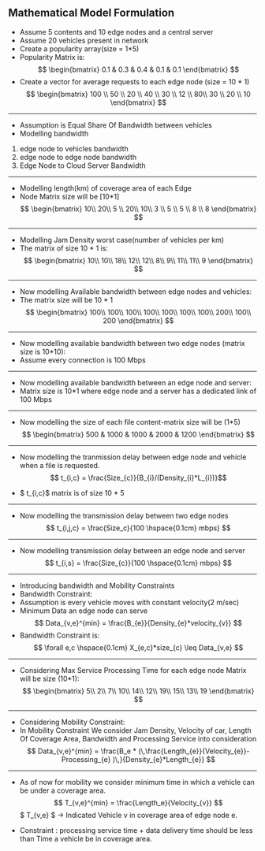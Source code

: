 ## Mathematical Model Formulation
* Assume 5 contents and 10 edge nodes and a central server
* Assume 20 vehicles present in network
* Create a popularity array(size = 1*5)
* Popularity Matrix is:
$$
\begin{bmatrix}
0.1 & 0.3 & 0.4 & 0.1 & 0.1
\end{bmatrix}
$$
* Create a vector for average requests to each edge node (size = 10 * 1)
$$ 
\begin{bmatrix}
100 \\
50 \\
20 \\
40 \\
30 \\
12 \\
80\\
30 \\
20 \\
10
\end{bmatrix}
$$


------------------------------------------------
* Assumption is Equal Share Of Bandwidth between vehicles
* Modelling bandwidth 
1. edge node to vehicles bandwidth
2. edge node to edge node bandwidth
3. Edge Node to Cloud Server Bandwidth

----------------------------------------------
* Modelling length(km) of coverage area of each Edge 
* Node Matrix size will be [10*1]
$$
\begin{bmatrix}
10\\
20\\
5 \\
20\\
10\\
3 \\
5 \\
5 \\
8 \\
8
\end{bmatrix}
$$
---------------------------------------------
* Modelling Jam Density worst case(number of vehicles per km)
* The matrix of size 10 \* 1 is:
$$
\begin{bmatrix}
10\\
10\\
18\\
12\\
12\\
8\\
9\\
11\\
11\\
9
\end{bmatrix}
$$
---------------------------------------------------
* Now modelling Available bandwidth between edge nodes and vehicles:
* The matrix size will be 10 * 1
$$
\begin{bmatrix}
100\\
100\\
100\\
100\\
100\\
100\\
100\\
200\\
100\\
200
\end{bmatrix}
$$
--------------------------------------------
* Now modelling available bandwidth between two edge nodes
(matrix size is 10*10):
* Assume every connection is 100 Mbps
----------------------------------------------
* Now modelling available bandwidth between an edge node and server:
* Matrix size is 10*1 where edge node and a server has a dedicated link of 100 Mbps
----------------------------------------------------
* Now modelling the size of each file content-matrix size will be (1*5)
$$
\begin{bmatrix}
500 & 1000 & 1000 & 2000 & 1200
\end{bmatrix}
$$
---------------------------------------------------
* Now modelling the tranmission delay between edge node and vehicle when a file is requested.
    $$ t_{i,c} =  \frac{Size_{c}}{B_{i}/(Density_{i}*L_{i})}$$

 * $ t_{i,c}$ matrix is of size 10 * 5
-----------------------------------------------------
* Now modelling the transmission delay between two edge nodes
$$
t_{i,j,c} = \frac{Size_c}{100 \hspace{0.1cm} mbps}
$$
-----------------------------------------------
* Now modelling transmission delay between an edge node and server
$$
t_{i,s} = \frac{Size_{c}}{100 \hspace{0.1cm} mbps}
$$
-------------------------------------------------
* Introducing bandwidth and Mobility Constraints 
* Bandwidth Constraint:
* Assumption is every vehicle moves with constant velocity(2 m/sec)
* Minimum Data an edge node can serve 
$$
Data_{v,e}^{min} = \frac{B_{e}}{Density_{e}*velocity_{v}}
$$
* Bandwidth Constraint is:
$$
\forall e,c \hspace{0.1cm} X_{e,c}*size_{c} \leq Data_{v,e}
$$
--------------------------------------------------------
* Considering Max Service Processing Time for each edge node Matrix will be size (10*1):
$$
\begin{bmatrix}
5\\
2\\
7\\
10\\
14\\
12\\
19\\
15\\
13\\
19
\end{bmatrix}
$$
-----------------------------------------------------
* Considering Mobility Constraint:
* In Mobility Constraint We consider Jam Density, Velocity of car, Length Of Coverage Area, Bandwidth and Processing Service into consideration
$$
Data_{v,e}^{min} = \frac{B_e * (\,\frac{Length_{e}}{Velocity_{e}}-Processing_{e} )\,}{Density_{e}*Length_{e}}
$$
------------------------------------------------------
* As of now for mobility we consider minimum time in which a vehicle can be under a coverage area. 
$$
T_{v,e}^{min} = \frac{Length_e}{Velocity_{v}}  
$$
$ T_{v,e} $ -> Indicated Vehicle v in coverage area of edge node e. 

* Constraint : processing service time + data delivery time should be less than Time a vehicle be in coverage area. 










